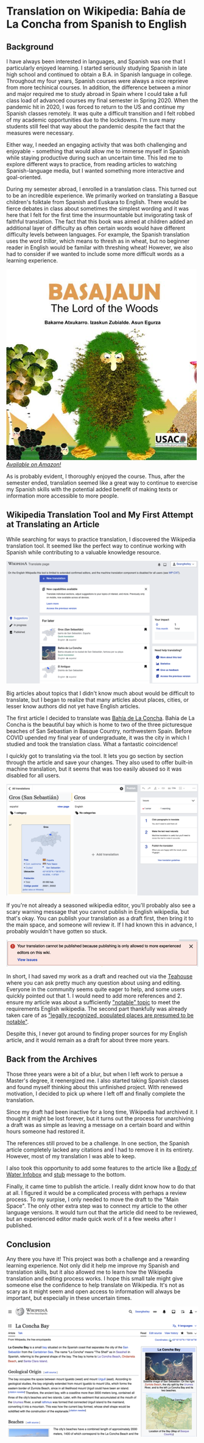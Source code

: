 # Translation on Wikipedia: Bahía de La Concha from Spanish to English

## Background

I have always been interested in languages, and Spanish was one that I particularly enjoyed learning. I started seriously studying Spanish in late high school and continued to obtain a B.A. in Spanish language in college. Throughout my four years, Spanish courses were always a nice reprieve from more techinical courses. In addition, the difference between a minor and major required me to study abroad in Spain where I could take a full class load of advanced courses my final semester in Spring 2020. When the pandemic hit in 2020, I was forced to return to the US and continue my Spanish classes remotely. It was quite a difficult transition and I felt robbed of my academic opportunities due to the lockdowns. I'm sure many students still feel that way about the pandemic despite the fact that the measures were necessary.

Either way, I needed an engaging activity that was both challenging and enjoyable - something that would allow me to immerse myself in Spanish while staying productive during such an uncertain time. This led me to explore different ways to practice, from reading articles to watching Spanish-language media, but I wanted something more interactive and goal-oriented.

During my semester abroad, I enrolled in a translation class. This turned out to be an incredible experience. We primarily worked on translating a Basque children's folktale from Spanish and Euskara to English. There would be fierce debates in class about sometimes the simplest wording and it was here that I felt for the first time the insurmountable but invigorating task of faithful translation. The fact that this book was aimed at children added an additional layer of difficulty as often certain words would have different difficulty levels between languages. For example, the Spanish translation uses the word *trillar*, which means to thresh as in wheat, but no beginner reader in English would be familar with threshing wheat! However, we also had to consider if we wanted to include some more difficult words as a learning experience.

![](/img/blog/2025-03-15-la-concha-wiki-article-translation/basajaun-cover.jpg)
[*Available on Amazon!*](https://www.amazon.com/dp/B087LB13PW/)

As is probably evident, I thoroughly enjoyed the course. Thus, after the semester ended, translation seemed like a great way to continue to exercise my Spanish skills with the potential added benefit of making texts or information more accessible to more people.

## Wikipedia Translation Tool and My First Attempt at Translating an Article

While searching for ways to practice translation, I discovered the Wikipedia translation tool. It seemed like the perfect way to continue working with Spanish while contributing to a valuable knowledge resource.

![](/img/blog/2025-03-15-la-concha-wiki-article-translation/translation-tool-home.png)

Big articles about topics that I didn't know much about would be difficult to translate, but I began to realize that many articles about places, cities, or lesser know authors did not yet have English articles.

The first article I decided to translate was [Bahía de La Concha](https://es.wikipedia.org/wiki/Bah%C3%ADa_de_La_Concha). Bahía de La Concha is the beautiful bay which is home to two of the three picturesque beaches of San Sebastian in Basque Country, northwestern Spain. Before COVID upended my final year of undergraduate, it was the city in which I studied and took the translation class. What a fantastic coincidence!

I quickly got to translating via the tool. It lets you go section by section through the article and save your changes. They also used to offer built-in machine translation, but it seems that was too easily abused so it was disabled for all users. 

![](/img/blog/2025-03-15-la-concha-wiki-article-translation/translation-tool-page.png)

If you're not already a seasoned wikipedia editor, you'll probably also see a scary warning message that you cannot publish in English wikipedia, but that's okay. You can publish your translation as a draft first, then bring it to the main space, and someone will review it. If I had known this in advance, I probably wouldn't have gotten so stuck.

![](/img/blog/2025-03-15-la-concha-wiki-article-translation/translation-experience-warning.png)

In short, I had saved my work as a draft and reached out via the [Teahouse](https://en.wikipedia.org/wiki/Wikipedia:Teahouse) where you can ask pretty much any question about using and editing. Everyone in the community seems quite eager to help, and some users quickly pointed out that 1. I would need to add more references and 2. ensure my article was about a sufficiently ["notable" topic](https://en.wikipedia.org/wiki/Wikipedia:Notability) to meet the requirements English wikipedia. The second part thankfully was already taken care of as ["legally recognized, populated places are presumed to be notable"](https://en.wikipedia.org/wiki/Wikipedia:Notability_(geographic_features)).

Despite this, I never got around to finding proper sources for my English article, and it would remain as a draft for about three more years.

## Back from the Archives

Those three years were a bit of a blur, but when I left work to persue a Master's degree, it reenergized me. I also started taking Spanish classes and found myself thinking about this unfinished project. With renewed motivation, I decided to pick up where I left off and finally complete the translation.

Since my draft had been inactive for a long time, Wikipedia had archived it. I thought it might be lost forever, but it turns out the process for unarchiving a draft was as simple as leaving a message on a certain board and within hours someone had restored it.

The references still proved to be a challenge. In one section, the Spanish article completely lacked any citations and I had to remove it in its entirety. However, most of my translation I was able to keep.

I also took this opportunity to add some features to the article like a [Body of Water Infobox](https://en.wikipedia.org/wiki/Template:Infobox_body_of_water) and [stub](https://en.wikipedia.org/wiki/Wikipedia:Stub) message to the bottom.

Finally, it came time to publish the article. I really didnt know how to do that at all. I figured it would be a complicated process with perhaps a review process. To my surpise, I only needed to move the draft to the "Main Space". The only other extra step was to connect my article to the other language versions. It would turn out that the article did need to be reviewed, but an experienced editor made quick work of it a few weeks after I published. 

## Conclusion
Any there you have it! This project was both a challenge and a rewarding learning experience. Not only did it help me improve my Spanish and translation skills, but it also allowed me to learn how the Wikipedia translation and editing process works. I hope this small tale might give someone else the confidence to help translate on Wikipedia. It's not as scary as it might seem and open access to information will always be important, but especially in these uncertain times.

![](/img/blog/2025-03-15-la-concha-wiki-article-translation/final-article-header.png)

